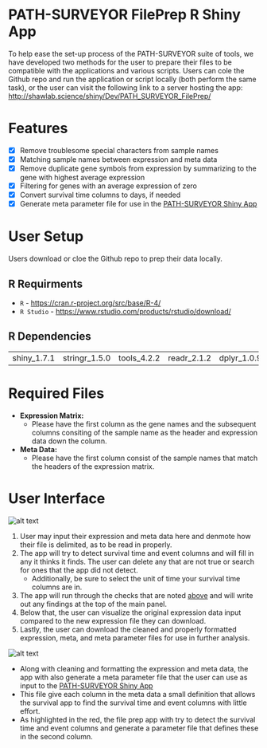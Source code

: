 # PATH-SURVEYOR FilePrep R Shiny App

To help ease the set-up process of the PATH-SURVEYOR suite of tools, we have developed two methods for the user to prepare their files to be compatible with the applications and various scripts. Users can cole the Github repo and run the application or script locally (both perform the same task), or the user can visit the following link to a server hosting the app: http://shawlab.science/shiny/Dev/PATH_SURVEYOR_FilePrep/

# Features

- [x] Remove troublesome special characters from sample names
- [x] Matching sample names between expression and meta data
- [x] Remove duplicate gene symbols from expression by summarizing to the gene with highest average expression
- [x] Filtering for genes with an average expression of zero
- [x] Convert survival time columns to days, if needed
- [x] Generate meta parameter file for use in the [PATH-SURVEYOR Shiny App](https://github.com/shawlab-moffitt/PATH-SURVEYOR-Suite/tree/main/2-PATH-SURVEYOR-Interactive-App)

# User Setup

Users download or cloe the Github repo to prep their data locally.

## R Requirments

* `R` - https://cran.r-project.org/src/base/R-4/
* `R Studio` - https://www.rstudio.com/products/rstudio/download/

## R Dependencies

|  |  |  |  |  |  |
| --- | --- | --- | --- | --- | --- |
| shiny_1.7.1 | stringr_1.5.0 | tools_4.2.2 | readr_2.1.2 | dplyr_1.0.9 | DT_0.23 |

# Required Files

* **Expression Matrix:**
  * Please have the first column as the gene names and the subsequent columns consiting of the sample name as the header and expression data down the column.
* **Meta Data:**
  * Please have the first column consist of the sample names that match the headers of the expression matrix.


# User Interface

![alt text](https://github.com/shawlab-moffitt/PATH-SURVEYOR-Suite/tree/main/1-Getting_Started/2-FilePrep/Example_UI_Screenshots/PATH-SURVEYOR_FilePrepApp1.PNG?raw=true)

1. User may input their expression and meta data here and denmote how their file is delimited, as to be read in properly.
2. The app will try to detect survival time and event columns and will fill in any it thinks it finds. The user can delete any that are not true or search for ones that the app did not detect. 
   * Additionally, be sure to select the unit of time your survival time columns are in.
3. The app will run through the checks that are noted [above](https://github.com/shawlab-moffitt/PATH-SURVEYOR-FilePrep_ShinyApp#features) and will write out any findings at the top of the main panel.
4. Below that, the user can visualize the original expression data input compared to the new expression file they can download.
5. Lastly, the user can download the cleaned and properly formatted expression, meta, and meta parameter files for use in further analysis.

![alt text](https://github.com/shawlab-moffitt/PATH-SURVEYOR-Suite/tree/main/1-Getting_Started/2-FilePrep/Example_UI_Screenshots/PATH-SURVEYOR_FilePrepApp2.PNG?raw=true)

* Along with cleaning and formatting the expression and meta data, the app with also generate a meta parameter file that the user can use as input to the [PATH-SURVEYOR Shiny App](https://github.com/shawlab-moffitt/PATH-SURVEYOR-Suite/tree/main/2-PATH-SURVEYOR-Interactive-App)
* This file give each column in the meta data a small definition that allows the survival app to find the survival time and event columns with little effort. 
* As highlighted in the red, the file prep app with try to detect the survival time and event columns and generate a parameter file that defines these in the second column.



